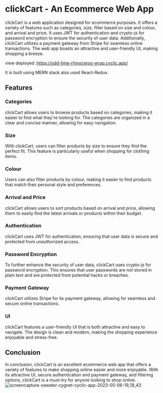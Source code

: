 # clickCart - An Ecommerce Web App

clickCart is a web application designed for ecommerce purposes. It offers a variety of features such as categories, size, filter based on size and colour, and arrival and price. It uses JWT for authentication and crypto-js for password encryption to ensure the security of user data. Additionally, clickCart utilizes a payment gateway from Stripe for seamless online transactions. The web app boasts an attractive and user-friendly UI, making shopping a breeze.

view deployed :https://odd-lime-rhinoceros-wrap.cyclic.app/

It is built using MERN stack also used React-Redux.

## Features

### Categories
clickCart allows users to browse products based on categories, making it easier to find what they're looking for. The categories are organized in a clear and concise manner, allowing for easy navigation.

### Size
With clickCart, users can filter products by size to ensure they find the perfect fit. This feature is particularly useful when shopping for clothing items.

### Colour
Users can also filter products by colour, making it easier to find products that match their personal style and preferences.

### Arrival and Price
clickCart allows users to sort products based on arrival and price, allowing them to easily find the latest arrivals or products within their budget.

### Authentication
clickCart uses JWT for authentication, ensuring that user data is secure and protected from unauthorized access.

### Password Encryption
To further enhance the security of user data, clickCart uses crypto-js for password encryption. This ensures that user passwords are not stored in plain text and are protected from potential hacks or breaches.

### Payment Gateway
clickCart utilizes Stripe for its payment gateway, allowing for seamless and secure online transactions.

### UI
clickCart features a user-friendly UI that is both attractive and easy to navigate. The design is clean and modern, making the shopping experience enjoyable and stress-free.

## Conclusion

In conclusion, clickCart is an excellent ecommerce web app that offers a variety of features to make shopping online easier and more enjoyable. With its attractive UI, secure authentication and payment gateway, and filtering options, clickCart is a must-try for anyone looking to shop online.![screencapture-sweater-cygnet-cyclic-app-2023-05-06-19_19_43](https://user-images.githubusercontent.com/109073148/236628999-faa33ce5-f242-425d-95ab-74062470f171.png)

